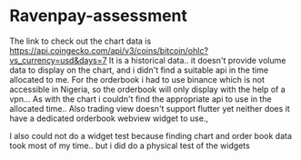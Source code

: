 # Ravenpay-assessment
The link to check out the chart data is https://api.coingecko.com/api/v3/coins/bitcoin/ohlc?vs_currency=usd&days=7
It is a historical data.. it doesn't provide volume data to display on the chart, and i didn't find a suitable api in the time allocated to me.
For the orderbook i had to use binance which is not accessible in Nigeria, so the orderbook will only display with the help of a vpn... As with the chart i couldn't find the appropriate api to use in the allocated time.. Also trading view doesn't support flutter yet neither does it have a dedicated orderbook webview widget to use.,

I also could not do a widget test because finding chart and order book data took most of my time.. but i did do a physical test of the widgets

